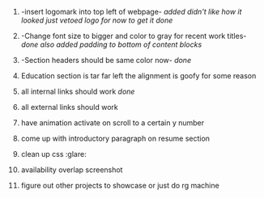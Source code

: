 1. -insert logomark into top left of webpage-
_added didn't like how it looked just vetoed logo for now to get it done_

2. -Change font size to bigger and color to gray for recent work titles-
_done also added padding to bottom of content blocks_

3. -Section headers should be same color now-
_done_

4. Education section is tar far left the alignment is goofy for some reason

5. all internal links should work
_done_

6. all external links should work

7. have animation activate on scroll to a certain y number

8. come up with introductory paragraph on resume section

9. clean up css :glare:

10. availability overlap screenshot

11. figure out other projects to showcase or just do rg machine


